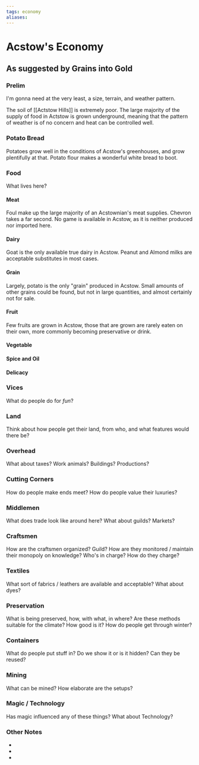 ```yaml
---
tags: economy
aliases:
---
```


# Acstow's Economy
## As suggested by Grains into Gold
### Prelim
I'm gonna need at the very least, a size, terrain, and weather pattern.

The soil of [[Actstow Hills]] is extremely poor. The large majority of the supply of food in Actstow is grown underground, meaning that the pattern of weather is of no concern and heat can be controlled well.

### Potato Bread
Potatoes grow well in the conditions of Acstow's greenhouses, and grow plentifully at that. Potato flour makes a wonderful white bread to boot.

### Food
What lives here?
#### Meat
Foul make up the large majority of an Acstownian's meat supplies. Chevron takes a far second. No game is available in Acstow, as it is neither produced nor imported here.

#### Dairy
Goat is the only available true dairy in Acstow. Peanut and Almond milks are acceptable substitutes in most cases.

#### Grain
Largely, potato is the only "grain" produced in Acstow. Small amounts of other grains could be found, but not in large quantities, and almost certainly not for sale.

#### Fruit
Few fruits are grown in Acstow, those that are grown are rarely eaten on their own, more commonly becoming preservative or drink. 


#### Vegetable
#### Spice and Oil
#### Delicacy

### Vices
What do people do for *fun*?

### Land
Think about how people get their land, from who, and what features would there be?

### Overhead
What about taxes? Work animals? Buildings? Productions?

### Cutting Corners
How do people make ends meet? How do people value their luxuries?

### Middlemen
What does trade look like around here? What about guilds? Markets?

### Craftsmen
How are the craftsmen organized? Guild? How are they monitored / maintain their monopoly on knowledge? Who's in charge? How do they charge?

### Textiles
What sort of fabrics / leathers are available and acceptable? What about dyes?

### Preservation
What is being preserved, how, with what, in where? Are these methods suitable for the climate? How good is it? How do people get through winter? 

### Containers
What do people put stuff in? Do we show it or is it hidden? Can they be reused?

### Mining
What can be mined? How elaborate are the setups?

### Magic / Technology
Has magic influenced any of these things? What about Technology?

### Other Notes
- 
- 
- 
